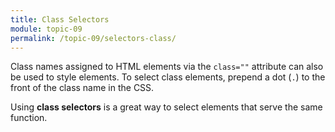 ```yaml
---
title: Class Selectors
module: topic-09
permalink: /topic-09/selectors-class/
---
```


<div class="divider-heading"></div>

Class names assigned to HTML elements via the `class=""` attribute can also be used to style elements. To select class elements, prepend a dot (`.`) to the front of the class name in the CSS.

Using **class selectors** is a great way to select elements that serve the same function.


<div class="codepen-embed">
  <p data-height="600" data-theme-id="30567" data-slug-hash="yLJOraQ" data-default-tab="html,result" data-user="retrog4m3r" data-embed-version="2" data-pen-title="[Topic-07]  CSS Selectors, Pt. 3" class="codepen"></p>
</div>
